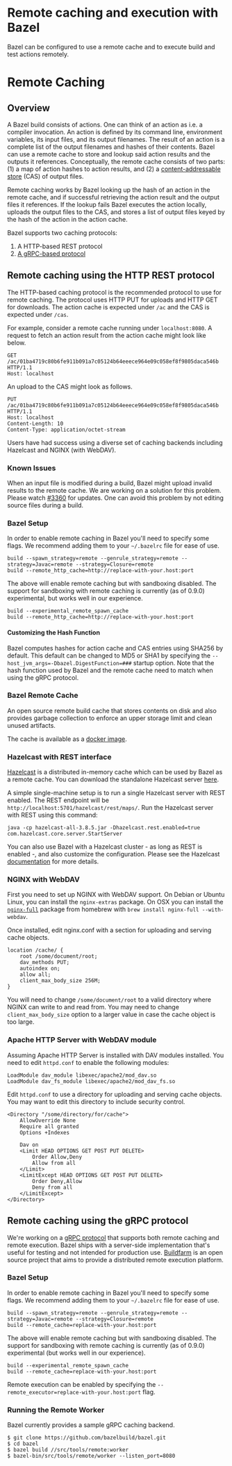 # Remote caching and execution with Bazel

Bazel can be configured to use a remote cache and to execute build and test actions remotely.

# Remote Caching

## Overview

A Bazel build consists of actions. One can think of an action as i.e. a compiler invocation. An action is defined by its command line, environment variables, its input files, and its output filenames. The result of an action is a complete list of the output filenames and hashes of their contents. Bazel can use a remote cache to store and lookup said action results and the outputs it references. Conceptually, the remote cache consists of two parts: (1) a map of action hashes to action results, and (2) a [content-addressable store](https://en.wikipedia.org/wiki/Content-addressable_storage) (CAS) of output files.

Remote caching works by Bazel looking up the hash of an action in the remote cache, and if successful retrieving the action result and the output files it references. If the lookup fails Bazel executes the action locally, uploads the output files to the CAS, and stores a list of output files keyed by the hash of the action in the action cache.

Bazel supports two caching protocols:

1. A HTTP-based REST protocol
2. [A gRPC-based protocol](https://github.com/googleapis/googleapis/blob/master/google/devtools/remoteexecution/v1test/remote_execution.proto)

## Remote caching using the HTTP REST protocol

The HTTP-based caching protocol is the recommended protocol to use for remote caching. The protocol uses HTTP PUT for uploads and HTTP GET for downloads. The action cache is expected under `/ac` and the CAS is expected under `/cas`.

For example, consider a remote cache running under `localhost:8080`. A request to fetch an action result from the action cache might look like below.

```
GET /ac/01ba4719c80b6fe911b091a7c05124b64eeece964e09c058ef8f9805daca546b HTTP/1.1
Host: localhost
```

An upload to the CAS might look as follows.

```
PUT /ac/01ba4719c80b6fe911b091a7c05124b64eeece964e09c058ef8f9805daca546b HTTP/1.1
Host: localhost
Content-Length: 10
Content-Type: application/octet-stream
```

Users have had success using a diverse set of caching backends including Hazelcast and NGINX (with WebDAV).

### Known Issues

When an input file is modified during a build, Bazel might upload invalid results to the remote cache. We are working on a solution for this problem. Please watch [#3360](https://github.com/bazelbuild/bazel/issues/3360) for updates. One can avoid this problem by not editing source files during a build.

### Bazel Setup

In order to enable remote caching in Bazel you'll need to specify some flags. We recommend adding them to your `~/.bazelrc` file for ease of use.

```
build --spawn_strategy=remote --genrule_strategy=remote --strategy=Javac=remote --strategy=Closure=remote
build --remote_http_cache=http://replace-with-your.host:port
```

The above will enable remote caching but with sandboxing disabled. The support for sandboxing with remote caching is currently (as of 0.9.0) experimental, but works well in our experience.

```
build --experimental_remote_spawn_cache
build --remote_http_cache=http://replace-with-your.host:port
```

#### Customizing the Hash Function

Bazel computes hashes for action cache and CAS entries using SHA256 by default.
This default can be changed to MD5 or SHA1 by specifying the
`--host_jvm_args=-Dbazel.DigestFunction=###` startup option. Note that the hash
function used by Bazel and the remote cache need to match when using the gRPC
protocol.


### Bazel Remote Cache

An open source remote build cache that stores contents on disk and also provides garbage collection to enforce an upper storage limit and clean unused artifacts.

The cache is available as a [docker image](https://hub.docker.com/r/buchgr/bazel-remote-cache).

### Hazelcast with REST interface

[Hazelcast](https://hazelcast.org/) is a distributed in-memory cache which can be used by Bazel as a remote cache. You can download the standalone Hazelcast server [here](https://hazelcast.org/download/).

A simple single-machine setup is to run a single Hazelcast server with REST enabled. The REST endpoint will be `http://localhost:5701/hazelcast/rest/maps/`. Run the Hazelcast server with REST using this command:

```
java -cp hazelcast-all-3.8.5.jar -Dhazelcast.rest.enabled=true com.hazelcast.core.server.StartServer
```

You can also use Bazel with a Hazelcast cluster - as long as REST is enabled -, and also customize the configuration. Please see the Hazelcast [documentation](http://docs.hazelcast.org/docs/3.6/manual/html-single/index.html) for more details.

### NGINX with WebDAV

First you need to set up NGINX with WebDAV support. On Debian or Ubuntu Linux, you can install the `nginx-extras` package. On OSX you can install the [`nginx-full`](https://github.com/Homebrew/homebrew-nginx) package from homebrew with `brew install nginx-full --with-webdav`.

Once installed, edit nginx.conf with a section for uploading and serving cache objects.

```
location /cache/ {
    root /some/document/root;
    dav_methods PUT;
    autoindex on;
    allow all;
    client_max_body_size 256M;
}
```

You will need to change `/some/document/root` to a valid directory where NGINX can write to and
read from. You may need to change `client_max_body_size` option to a larger value in case the cache
object is too large.

### Apache HTTP Server with WebDAV module

Assuming Apache HTTP Server is installed with DAV modules installed. You need to edit `httpd.conf` to enable the following modules:

```
LoadModule dav_module libexec/apache2/mod_dav.so
LoadModule dav_fs_module libexec/apache2/mod_dav_fs.so
```

Edit `httpd.conf` to use a directory for uploading and serving cache objects. You may want to edit
this directory to include security control.

```
<Directory "/some/directory/for/cache">
    AllowOverride None
    Require all granted
    Options +Indexes

    Dav on
    <Limit HEAD OPTIONS GET POST PUT DELETE>
        Order Allow,Deny
        Allow from all
    </Limit>
    <LimitExcept HEAD OPTIONS GET POST PUT DELETE>
        Order Deny,Allow
        Deny from all
    </LimitExcept>
</Directory>
```

## Remote caching using the gRPC protocol

We're working on a [gRPC protocol](https://github.com/googleapis/googleapis/blob/master/google/devtools/remoteexecution/v1test/remote_execution.proto)
that supports both remote caching and remote execution. Bazel ships with a server-side implementation that's useful for testing and not intended for production use. [Buildfarm](https://github.com/bazelbuild/bazel-buildfarm) is an open source project that aims to provide a distributed remote execution platform.

### Bazel Setup

In order to enable remote caching in Bazel you'll need to specify some flags. We recommend adding them to your `~/.bazelrc` file for ease of use.

```
build --spawn_strategy=remote --genrule_strategy=remote --strategy=Javac=remote --strategy=Closure=remote
build --remote_cache=replace-with-your.host:port
```

The above will enable remote caching but with sandboxing disabled. The support for sandboxing with remote caching is currently (as of 0.9.0) experimental (but works well in our experience).

```
build --experimental_remote_spawn_cache
build --remote_cache=replace-with-your.host:port
```

Remote execution can be enabled by specifying the `--remote_executor=replace-with-your.host:port` flag.

### Running the Remote Worker

Bazel currently provides a sample gRPC caching backend.

```
$ git clone https://github.com/bazelbuild/bazel.git
$ cd bazel
$ bazel build //src/tools/remote:worker
$ bazel-bin/src/tools/remote/worker --listen_port=8080
```

